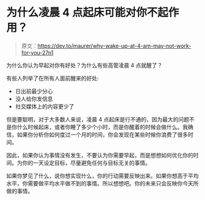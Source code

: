 # 为什么凌晨 4 点起床可能对你不起作用？

> 原文：<https://dev.to/maurer/why-wake-up-at-4-am-may-not-work-for-you-27n1>

为什么你认为早起对你有好处？为什么有些高管凌晨 4 点就醒了？

有些人列举了在所有人面前醒来的好处:

*   日出前最少分心
*   没人给你发信息
*   社交媒体上的内容更少了

但是要聪明，对于大多数人来说，凌晨 4 点起床是行不通的，因为最大的问题不是你什么时候起床，或者你睡了多少个小时，而是你醒着的时候会做什么。我确信，如果你分析你如何度过一个月的时间，你会发现在某些时候你浪费了很多时间。

因此，如果你认为事情没有发生，不要认为你需要早起，而是想想如何优化你的时间。为你的一天设定目标，尽量避免任何与目标无关的事情。

如果你梦见了什么，说你想实现什么，你的行动需要反映出来。如果你想高于平均水平，你需要做平均水平做不到的事情。所以想想吧。你的未来只会反映你今天所做的事情。